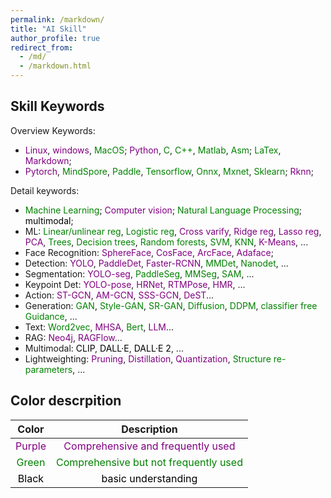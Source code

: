 ```yaml
---
permalink: /markdown/
title: "AI Skill"
author_profile: true
redirect_from: 
  - /md/
  - /markdown.html
---
```


## Skill Keywords
Overview Keywords: 
* <span style="color: Purple;">Linux</span>, <span style="color: Purple;"> windows</span>, <span style="color: Green;"> 
 MacOS</span>; <span style="color: Purple;">Python</span>, <span style="color: Green;"> C</span>, <span style="color: Green;"> C++</span>, <span style="color: Green;"> Matlab</span>, <span style="color: Green;"> Asm</span>; <span style="color: Green;"> LaTex</span>, <span style="color: Purple;">Markdown</span>;
* <span style="color: Purple;">Pytorch</span>, <span style="color: Green;"> MindSpore</span>, <span style="color: Green;"> Paddle</span>, <span style="color: Green;"> Tensorflow</span>, <span style="color: Green;"> Onnx</span>, <span style="color: Green;"> Mxnet</span>, <span style="color: Green;"> Sklearn</span>; <span style="color: Purple;"> Rknn</span>;
  
Detail keywords:

* <span style="color: green;">Machine Learning</span>;<span style="color: Purple;"> Computer vision</span>; <span style="color: green;"> Natural Language Processing</span>; <span style="color: black;"> multimodal</span>;
* ML: <span style="color: green;">Linear/unlinear reg</span>, <span style="color: green;"> Logistic reg</span>, <span style="color: Purple;"> Cross varify</span>, <span style="color: Purple;"> Ridge reg</span>, <span style="color: Purple;"> Lasso reg</span>, <span style="color: Purple;"> PCA</span>, <span style="color: green;"> Trees</span>, <span style="color: green;"> Decision trees</span>, <span style="color: green;"> Random forests</span>, <span style="color: green;"> SVM</span>, <span style="color: green;"> KNN</span>, <span style="color: Purple;"> K-Means</span>, ...
* Face Recognition: <span style="color: Purple;">SphereFace</span>, <span style="color: Purple;">CosFace</span>, <span style="color: Purple;">ArcFace</span>, <span style="color: Purple;">Adaface</span>;
* Detection: <span style="color: Purple;">YOLO</span>, <span style="color: Purple;"> PaddleDet</span>, <span style="color: Purple;"> Faster-RCNN</span>, <span style="color: green;"> MMDet</span>, <span style="color: green;"> Nanodet</span>, ...
* Segmentation: <span style="color: Purple;">YOLO-seg</span>, <span style="color: green;"> PaddleSeg</span>, <span style="color: green;"> MMSeg</span>, <span style="color: green;"> SAM</span>, ...
* Keypoint Det: <span style="color: Purple;">YOLO-pose</span>, <span style="color: Purple;">HRNet</span>, <span style="color: Purple;">RTMPose</span>, <span style="color: Purple;"> HMR</span>, ...
* Action: <span style="color: Purple;"> ST-GCN</span>, <span style="color: Purple;"> AM-GCN</span>, <span style="color: Purple;"> SSS-GCN</span>, <span style="color: Purple;"> DeST</span>...
* Generation: <span style="color: green;"> GAN</span>, <span style="color: green;"> Style-GAN</span>, <span style="color: green;"> SR-GAN</span>, <span style="color: green;"> Diffusion</span>, <span style="color: green;"> DDPM</span>, <span style="color: green;"> classifier free Guidance</span>, ...
* Text: <span style="color: green;">Word2vec</span>, <span style="color: Purple;"> MHSA</span>, <span style="color: green;"> Bert</span>, <span style="color: Purple;"> LLM</span>...
* RAG: <span style="color: Purple;"> Neo4j</span>, <span style="color: Purple;"> RAGFlow</span>...
* Multimodal: <span style="color: black;">CLIP</span>, <span style="color: black;"> DALL·E</span>, <span style="color: black;">DALL·E 2</span>, ...
* Lightweighting: <span style="color: Purple;">Pruning</span>, <span style="color: Purple;"> Distillation</span>, <span style="color: Purple;"> Quantization</span>, <span style="color: green;"> Structure re-parameters</span>, ...

## Color descrpition

|                   Color                    |                         Description                          |
| :----------------------------------------: | :----------------------------------------------------------: |
|  <span style="color: Purple;">Purple</span>  | <span style="color: Purple;">Comprehensive and  frequently used</span> |
|  <span style="color: green;">Green</span>  | <span style="color: green;">Comprehensive but not frequently used</span> |
| <span style="color: black;">Black</span> |   <span style="color: black;">basic understanding</span>    |

